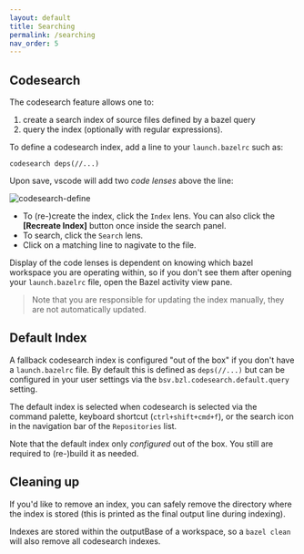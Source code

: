 ```yaml
---
layout: default
title: Searching
permalink: /searching
nav_order: 5
---
```


## Codesearch

<p></p>

The codesearch feature allows one to:

1. create a search index of source files
defined by a bazel query
1. query the index (optionally with regular expressions).

To define a codesearch index, add a line to your `launch.bazelrc` such as:

```
codesearch deps(//...)
```

Upon save, vscode will add two *code lenses* above the line:

![codesearch-define](https://user-images.githubusercontent.com/50580/96071853-3abc4b80-0e60-11eb-8d3b-897004d5bd8c.gif)

- To (re-)create the index, click the `Index` lens.  You can also click the
  **[Recreate Index]** button once inside the search panel.
- To search, click the `Search` lens.
- Click on a matching line to nagivate to the file.

Display of the code lenses is dependent on knowing which bazel workspace you are
operating within, so if you don't see them after opening your `launch.bazelrc`
file, open the Bazel activity view pane.

> Note that you are responsible for updating the index manually, they are not
> automatically updated.

## Default Index

A fallback codesearch index is configured "out of the box" if you don't have a
`launch.bazelrc` file.  By default this is defined as `deps(//...)` but can be
configured in your user settings via the `bsv.bzl.codesearch.default.query`
setting.

The default index is selected when codesearch is selected via the command palette,
keyboard shortcut (`ctrl+shift+cmd+f`), or the search icon in the navigation bar
of the `Repositories` list.

Note that the default index only *configured* out of the box.  You still are
required to (re-)build it as needed.

## Cleaning up

If you'd like to remove an index, you can safely remove the directory where the
index is stored (this is printed as the final output line during indexing).

Indexes are stored within the outputBase of a workspace, so a `bazel clean` will
also remove all codesearch indexes.
